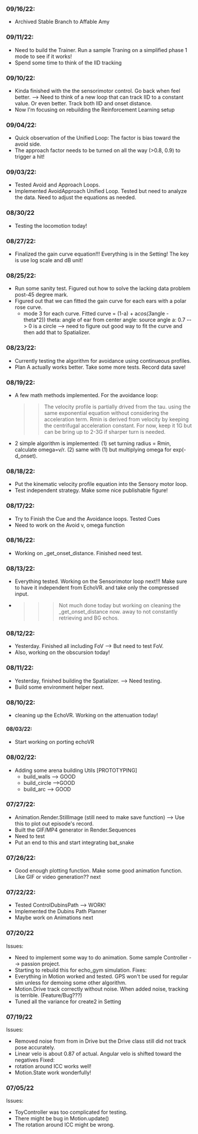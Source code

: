 ### 09/16/22:
- Archived Stable Branch to Affable Amy

### 09/11/22:
- Need to build the Trainer. Run a sample Traning on a simplified phase 1 mode to see if it works!
- Spend some time to think of the IID tracking

### 09/10/22:
- Kinda finished with the the sensorimotor control. Go back when feel better. --> Need to think of a new loop that can track IID to a constant value. Or even better. Track both IID and onset distance.
- Now I'm focusing on rebuilding the Reinforcement Learning setup

### 09/04/22:
- Quick observation of the Unified Loop: The factor is bias toward the avoid side.
- The approach factor needs to be turned on all the way (>0.8, 0.9) to trigger a hit!

### 09/03/22:
- Tested Avoid and Approach Loops.
- Implemented AvoidApproach Unified Loop. Tested but need to analyze the data. Need to adjust the equations as needed.

### 08/30/22
- Testing the locomotion today!

### 08/27/22:
- Finalized the gain curve equation!!! Everything is in the Setting! The key is use log scale and dB unit!

### 08/25/22:
- Run some sanity test. Figured out how to solve the lacking data problem post-45 degree mark.
- Figured out that we can fitted the gain curve for each ears with a polar rose curve.
  - mode 3 for each curve.
  Fitted curve = (1-a) + a*cos(3*angle - theta*2))
  theta: angle of ear from center
  angle: source angle
  a: 0.7 --> 0 is a circle
  --> need to figure out good way to fit the curve and then add that to Spatializer.

### 08/23/22:
- Currently testing the algorithm for avoidance using continueous profiles.
- Plan A actually works better. Take some more tests. Record data save!

### 08/19/22:
- A few math methods implemented. For the avoidance loop:
  >> The velocity profile is partially drived from the tau. using the same exponential equation without considering the acceleration term.
  >> Rmin is derived from velocity by keeping the centrifugal acceleration constant. For now, keep it 1G but can be bring up to 2-3G if sharper turn is needed.
- 2 simple algorithm is implemented: (1) set turning radius = Rmin, calculate omega=v/r. (2) same with (1) but multiplying omega for exp(-d_onset).


### 08/18/22:
- Put the kinematic velocity profile equation into the Sensory motor loop.
- Test independent strategy. Make some nice publishable figure!

### 08/17/22:
- Try to Finish the Cue and the Avoidance loops. Tested Cues
- Need to work on the Avoid v, omega function

### 08/16/22:
- Working on _get_onset_distance. Finished need test.

### 08/13/22:
- Everything tested. Working on the Sensorimotor loop next!!! Make sure to have it independent from EchoVR. and take only the compressed input.
- >>> Not much done today but working on cleaning the _get_onset_distance now. away to not constantly retrieving and BG echos.

### 08/12/22:
- Yesterday. Finished all including FoV --> But need to test FoV.
- Also, working on the obscursion today!

### 08/11/22:
- Yesterday, finished building the Spatializer. --> Need testing.
- Build some environment helper next.

### 08/10/22:
- cleaning up the EchoVR. Working on the attenuation today!


#### 08/03/22:
- Start working on porting echoVR

### 08/02/22:
- Adding some arena building Utils [PROTOTYPING]
  - build_walls --> GOOD
  - build_circle -->GOOD
  - build_arc --> GOOD


### 07/27/22:
- Animation.Render.StillImage (still need to make save function) --> Use this to plot out episode's record.
- Built the GIF/MP4 generator in Render.Sequences
- Need to test
- Put an end to this and start integrating bat_snake

### 07/26/22:
- Good enough plotting function. Make some good animation function. Like GIF or video generation?? next

### 07/22/22:
- Tested ControlDubinsPath --> WORK!
- Implemented the Dubins Path Planner
- Maybe work on Animations next

### 07/20/22
Issues:
- Need to implement some way to do animation. Some sample Controller --> passion project.
- Starting to rebuild this for echo_gym simulation.
Fixes:
- Everything in Motion worked and tested. GPS won't be used for regular sim unless for demoing some other algorithm.
- Motion.Drive track correctly without noise. When added noise, tracking is terrible. (Feature/Bug???)
- Tuned all the variance for create2 in Setting
### 07/19/22
Issues:
- Removed noise from from in Drive but the Drive class still did not track pose accurately.
- Linear velo is about 0.87 of actual. Angular velo is shifted toward the negatives
Fixed:
- rotation around ICC works well!
- Motion.State work wonderfully!

### 07/05/22
Issues:
- ToyController was too complicated for testing.
- There might be bug in Motion.update()
- The rotation around ICC might be wrong.